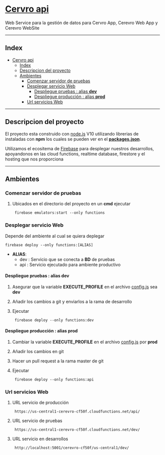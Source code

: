 # [Cervro api](https://cerevro.app)

Web Service para la gestión de datos para Cervro App, Cerevro Web App y Cerevro WebSite
__________

## Index

- [Cervro api](#cervro-api)
  - [Index](#index)
  - [Descripcion del proyecto](#descripcion-del-proyecto)
  - [Ambientes](#ambientes)
    - [Comenzar servidor de pruebas](#comenzar-servidor-de-pruebas)
    - [Desplegar servicio Web](#desplegar-servicio-web)
      - [Despliegue pruebas : alias **dev**](#despliegue-pruebas--alias-dev)
      - [Despliegue producción : alias **prod**](#despliegue-producción--alias-prod)
    - [Url servicios Web](#url-servicios-web)

__________

## Descripcion del proyecto

El proyecto esta construido con [node.js](https://nodejs.org/es/) V10 utilizando librerias de instaladas con **npm** los cuales se pueden ver en el [**packages.json**](functions/package.json).

Utilizamos el ecositema de [Firebase](https://firebase.google.com) para desplegar nuestros desarrollos, apoyandonos en las cloud functions, realtime database, firestore y el hosting que nos proporciona

__________

## Ambientes

### Comenzar servidor de pruebas

1) Ubicados en el directorio del proyecto en un **cmd** ejecutar

        firebase emulators:start --only functions

### Desplegar servicio Web

Depende del ambiente al cual se quiera deplegar

    firebase deploy --only functions:[ALIAS]

- **ALIAS**:
  - dev : Servicio que se conecta a **BD** de pruebas
  - api : Servicio ejecutado para ambiente productivo

#### Despliegue pruebas : alias **dev**

1) Asegurar que la variable **EXECUTE_PROFILE** en el archivo [config.js](./functions/config.js) sea **dev**
2) Añadir los cambios a git y enviarlos a la rama de desarrollo
3) Ejecutar

        firebase deploy --only functions:dev

#### Despliegue producción : alias **prod**

1) Cambiar la variable **EXECUTE_PROFILE** en el archivo [config.js](./functions/config.js) por **prod**
2) Añadir los cambios en git
3) Hacer un pull request a la rama master de git
4) Ejecutar

        firebase deploy --only functions:api

### Url servicios Web

1) URL servicio de producción

        https://us-central1-cerevro-cf50f.cloudfunctions.net/api/

2) URL servicio de pruebas

        https://us-central1-cerevro-cf50f.cloudfunctions.net/dev/

3) URL servicio en desarrollos

        http://localhost:5001/cerevro-cf50f/us-central1/dev/
